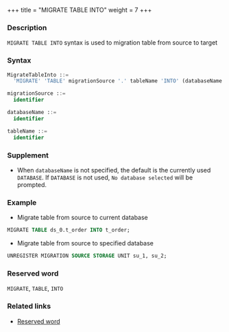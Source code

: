 +++
title = "MIGRATE TABLE INTO"
weight = 7
+++

### Description

`MIGRATE TABLE INTO` syntax is used to migration table from source to target

### Syntax

```sql
MigrateTableInto ::=
  'MIGRATE' 'TABLE' migrationSource '.' tableName 'INTO' (databaseName '.')? tableName

migrationSource ::=
  identifier

databaseName ::=
  identifier

tableName ::=
  identifier
```

### Supplement

- When `databaseName` is not specified, the default is the currently used `DATABASE`. If `DATABASE` is not used, `No database selected` will be prompted.

### Example

- Migrate table from source to current database

```sql
MIGRATE TABLE ds_0.t_order INTO t_order;
```

- Migrate table from source to specified database

```sql
UNREGISTER MIGRATION SOURCE STORAGE UNIT su_1, su_2;
```

### Reserved word

`MIGRATE`, `TABLE`, `INTO`

### Related links

- [Reserved word](/en/reference/distsql/syntax/reserved-word/)
